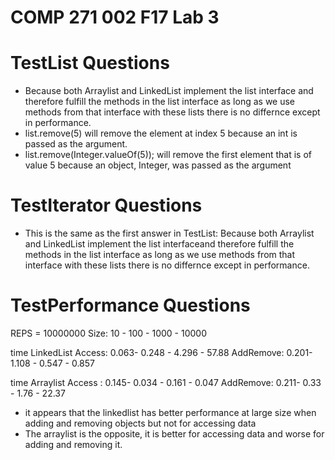 # COMP 271 002 F17 Lab 3

# TestList Questions

- Because both Arraylist and LinkedList implement the list interface
and therefore fulfill the methods in the list interface as long as we 
use methods from that interface with these lists there is no differnce except in 
performance.
- list.remove(5) will remove the element at index 5 because an int is passed as the argument.
- list.remove(Integer.valueOf(5)); will remove the first element that is of value 5 because an object, Integer,
was passed as the argument

# TestIterator Questions

- This is the same as the first answer in TestList: Because both Arraylist and LinkedList 
implement the list interfaceand therefore fulfill the methods in the list interface as long 
as we use methods from that interface with these lists there is no differnce except in 
performance.

# TestPerformance Questions
REPS = 10000000
Size:                    10  -  100  -  1000  -  10000

time LinkedList Access: 0.063- 0.248 -  4.296 - 57.88
AddRemove:              0.201- 1.108 -  0.547 - 0.857

time Arraylist Access : 0.145- 0.034 -  0.161 - 0.047
AddRemove:              0.211- 0.33  -  1.76  - 22.37

- it appears that the linkedlist has better performance at large size when adding 
and removing objects but not for accessing data
- The arraylist is the opposite, it is better for accessing data and worse for 
adding and removing it.